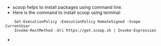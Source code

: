 - scoop helps to install packages using command line.
- Here is the command to install scoop using terminal
```
	Set-ExecutionPolicy -ExecutionPolicy RemoteSigned -Scope CurrentUser
	Invoke-RestMethod -Uri https://get.scoop.sh | Invoke-Expression
```
- 